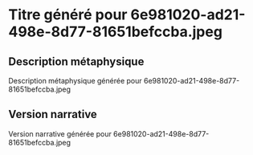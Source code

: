 # Titre généré pour 6e981020-ad21-498e-8d77-81651befccba.jpeg

## Description métaphysique
Description métaphysique générée pour 6e981020-ad21-498e-8d77-81651befccba.jpeg

## Version narrative
Version narrative générée pour 6e981020-ad21-498e-8d77-81651befccba.jpeg
